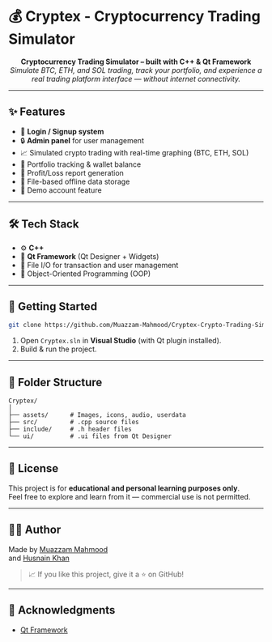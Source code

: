 # 💰 Cryptex - Cryptocurrency Trading Simulator

<p align="center">
  <b>Cryptocurrency Trading Simulator – built with C++ & Qt Framework</b><br/>
  <i>Simulate BTC, ETH, and SOL trading, track your portfolio, and experience a real trading platform interface — without internet connectivity.</i>
</p>

---

## ✨ Features

- 👤 **Login / Signup system**
- 🔒 **Admin panel** for user management
- 📈 Simulated crypto trading with real-time graphing (BTC, ETH, SOL)
- 💼 Portfolio tracking & wallet balance
- 🧾 Profit/Loss report generation
- 💾 File-based offline data storage
- 🧪 Demo account feature

---

## 🛠️ Tech Stack

- ⚙️ **C++**
- 🎨 **Qt Framework** (Qt Designer + Widgets)
- 📂 File I/O for transaction and user management
- 🧠 Object-Oriented Programming (OOP)

---

## 🚀 Getting Started

```bash
git clone https://github.com/Muazzam-Mahmood/Cryptex-Crypto-Trading-Simulator.git
```
1. Open `Cryptex.sln` in **Visual Studio** (with Qt plugin installed).  
2. Build & run the project.

---

## 📁 Folder Structure

```
Cryptex/
│
├── assets/      # Images, icons, audio, userdata
├── src/         # .cpp source files
├── include/     # .h header files
└── ui/          # .ui files from Qt Designer
```

---

## 📜 License

This project is for **educational and personal learning purposes only**.  
Feel free to explore and learn from it — commercial use is not permitted.

---

## 👨‍💻 Author

Made by [Muazzam Mahmood](https://github.com/Muazzam-Mahmood)  
and [Husnain Khan](https://github.com/Killercoder07)

> 📈 If you like this project, give it a ⭐ on GitHub!

---

## 📌 Acknowledgments

- [Qt Framework](https://www.qt.io/)

